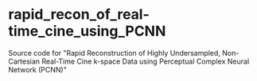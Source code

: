 # rapid_recon_of_real-time_cine_using_PCNN

Source code for "Rapid Reconstruction of Highly Undersampled, Non-Cartesian Real-Time Cine k-space Data using Perceptual Complex Neural Network (PCNN)"

